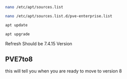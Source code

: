 ```bash
nano /etc/apt/sources.list
```

```bash
nano /etc/apt/sources.list.d/pve-enterprise.list
```

```bash
apt update
```

```bash
apt upgrade
```

Refresh Should be 7.4.15 Version

## PVE7to8
this will tell you when you are ready to move to version 8

